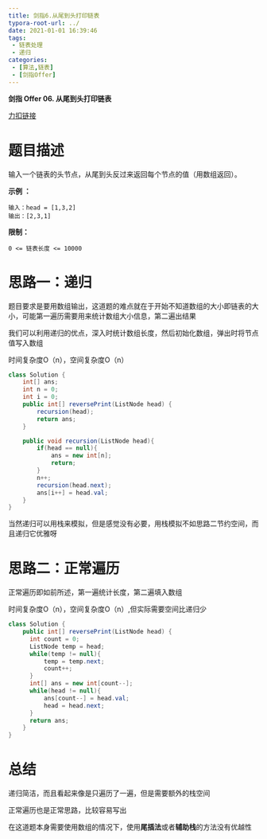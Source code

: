 ```yaml
---
title: 剑指6.从尾到头打印链表
typora-root-url: ../
date: 2021-01-01 16:39:46
tags:
 - 链表处理
 - 递归
categories:
 - [算法,链表]
 - [剑指Offer]
---
```




**剑指 Offer 06. 从尾到头打印链表**

[力扣链接](https://leetcode-cn.com/problems/cong-wei-dao-tou-da-yin-lian-biao-lcof/)

<!--more-->

# 题目描述

输入一个链表的头节点，从尾到头反过来返回每个节点的值（用数组返回）。

**示例 ：**

```
输入：head = [1,3,2]
输出：[2,3,1]
```

**限制：**

```
0 <= 链表长度 <= 10000
```

# 思路一：递归

题目要求是要用数组输出，这道题的难点就在于开始不知道数组的大小即链表的大小，可能第一遍历需要用来统计数组大小信息，第二遍出结果

我们可以利用递归的优点，深入时统计数组长度，然后初始化数组，弹出时将节点值写入数组

时间复杂度O（n），空间复杂度O（n）

```java
class Solution {
    int[] ans;
    int n = 0;
    int i = 0;
    public int[] reversePrint(ListNode head) {
        recursion(head);
        return ans;
    }

    public void recursion(ListNode head){
        if(head == null){
            ans = new int[n];
            return;
        }
        n++;
        recursion(head.next);
        ans[i++] = head.val;
    }   
}
```

当然递归可以用栈来模拟，但是感觉没有必要，用栈模拟不如思路二节约空间，而且递归它优雅呀

# 思路二：正常遍历

正常遍历即如前所述，第一遍统计长度，第二遍填入数组

时间复杂度O（n），空间复杂度O（n）,但实际需要空间比递归少

```java
class Solution {
    public int[] reversePrint(ListNode head) {
      int count = 0;
      ListNode temp = head;
      while(temp != null){
          temp = temp.next;
          count++;
      }
      int[] ans = new int[count--];
      while(head != null){
          ans[count--] = head.val;
          head = head.next;
      }
      return ans;
    }
}
```



# 总结

递归简洁，而且看起来像是只遍历了一遍，但是需要额外的栈空间

正常遍历也是正常思路，比较容易写出

在这道题本身需要使用数组的情况下，使用**尾插法**或者**辅助栈**的方法没有优越性